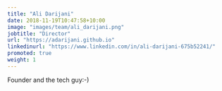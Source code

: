 ```yaml
---
title: "Ali Darijani"
date: 2018-11-19T10:47:58+10:00
image: "images/team/ali_darijani.png"
jobtitle: "Director"
url: "https://adarijani.github.io"
linkedinurl: "https://www.linkedin.com/in/ali-darijani-675b52241/"
promoted: true
weight: 1
---
```


Founder and the tech guy:-)

